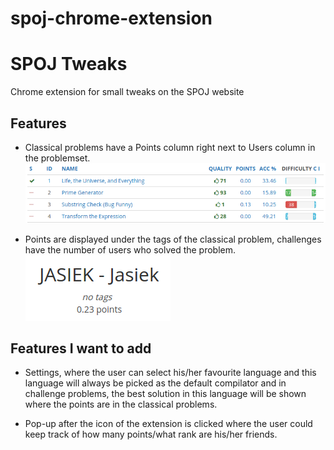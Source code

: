 # spoj-chrome-extension

SPOJ Tweaks
===========

Chrome extension for small tweaks on the SPOJ website

Features
--------
* Classical problems have a Points column right next to Users column in the problemset.
![Points next to the problems.](https://github.com/kubik369/spoj-chrome-extension/blob/master/problemset.png "Classical problems problem set.")

* Points are displayed under the tags of the classical problem, challenges have the number of users who solved the problem.
![Points displayed on the problem page.](https://github.com/kubik369/spoj-chrome-extension/blob/master/problem.png "Classical problem.")

Features I want to add
----------------------
* Settings, where the user can select his/her favourite language and this language will always be picked as the default compilator and in challenge problems, the best solution in this language will be shown where the points are in the classical problems.

* Pop-up after the icon of the extension is clicked where the user could keep track of how many points/what rank are his/her friends.